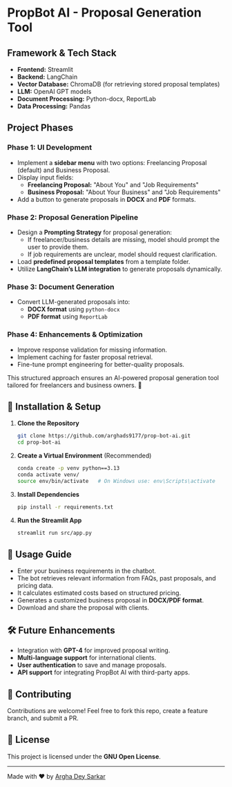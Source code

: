 # PropBot AI - Proposal Generation Tool

## Framework & Tech Stack
- **Frontend:** Streamlit
- **Backend:** LangChain
- **Vector Database:** ChromaDB (for retrieving stored proposal templates)
- **LLM:** OpenAI GPT models
- **Document Processing:** Python-docx, ReportLab
- **Data Processing:** Pandas

## Project Phases

### Phase 1: UI Development
- Implement a **sidebar menu** with two options: Freelancing Proposal (default) and Business Proposal.
- Display input fields:
  - **Freelancing Proposal:** "About You" and "Job Requirements"
  - **Business Proposal:** "About Your Business" and "Job Requirements"
- Add a button to generate proposals in **DOCX** and **PDF** formats.

### Phase 2: Proposal Generation Pipeline
- Design a **Prompting Strategy** for proposal generation:
  - If freelancer/business details are missing, model should prompt the user to provide them.
  - If job requirements are unclear, model should request clarification.
- Load **predefined proposal templates** from a template folder.
- Utilize **LangChain’s LLM integration** to generate proposals dynamically.

### Phase 3: Document Generation
- Convert LLM-generated proposals into:
  - **DOCX format** using `python-docx`
  - **PDF format** using `ReportLab`

### Phase 4: Enhancements & Optimization
- Improve response validation for missing information.
- Implement caching for faster proposal retrieval.
- Fine-tune prompt engineering for better-quality proposals.

This structured approach ensures an AI-powered proposal generation tool tailored for freelancers and business owners. 🚀


## 🔧 Installation & Setup
1. **Clone the Repository**  
   ```bash
   git clone https://github.com/arghads9177/prop-bot-ai.git
   cd prop-bot-ai
   ```

2. **Create a Virtual Environment** (Recommended)  
   ```bash
   conda create -p venv python==3.13
   conda activate venv/
   source env/bin/activate   # On Windows use: env\Scripts\activate
   ```

3. **Install Dependencies**  
   ```bash
   pip install -r requirements.txt
   ```

4. **Run the Streamlit App**  
   ```bash
   streamlit run src/app.py
   ```

## 📖 Usage Guide
- Enter your business requirements in the chatbot.
- The bot retrieves relevant information from FAQs, past proposals, and pricing data.
- It calculates estimated costs based on structured pricing.
- Generates a customized business proposal in **DOCX/PDF format**.
- Download and share the proposal with clients.

## 🛠 Future Enhancements
- Integration with **GPT-4** for improved proposal writing.
- **Multi-language support** for international clients.
- **User authentication** to save and manage proposals.
- **API support** for integrating PropBot AI with third-party apps.

## 🤝 Contributing
Contributions are welcome! Feel free to fork this repo, create a feature branch, and submit a PR.

## 📜 License
This project is licensed under the **GNU Open License**.

---
Made with ❤️ by [Argha Dey Sarkar](https://github.com/arghads9177/)


